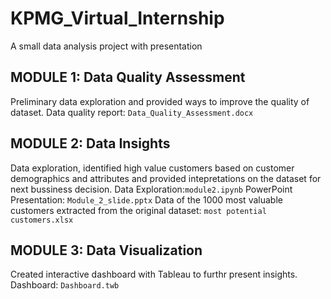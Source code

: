 # KPMG_Virtual_Internship
A small data analysis project with presentation

## MODULE 1: Data Quality Assessment
Preliminary data exploration and provided ways to improve the quality of dataset.
Data quality report: `Data_Quality_Assessment.docx`

## MODULE 2: Data Insights
Data exploration, identified high value customers based on customer demographics and attributes and provided intepretations on the dataset for next bussiness decision.
Data Exploration:`module2.ipynb`
PowerPoint Presentation: `Module_2_slide.pptx`
Data of the 1000 most valuable customers extracted from the original dataset: `most potential customers.xlsx`

## MODULE 3: Data Visualization
Created interactive dashboard with Tableau to furthr present insights. 
Dashboard: `Dashboard.twb`
